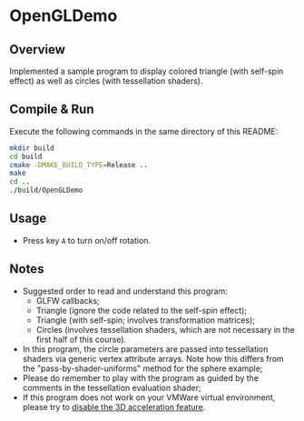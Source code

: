 # OpenGLDemo 

## Overview

Implemented a sample program to display colored triangle (with self-spin effect)
as well as circles (with tessellation shaders). 

## Compile & Run

Execute the following commands in the same directory of this README: 
```bash
mkdir build
cd build
cmake -DMAKE_BUILD_TYPE=Release ..
make 
cd ..
./build/OpenGLDemo
```

## Usage

- Press key `A` to turn on/off rotation. 

## Notes

- Suggested order to read and understand this program: 
  - GLFW callbacks;
  - Triangle (ignore the code related to the self-spin effect);
  - Triangle (with self-spin; involves transformation matrices);
  - Circles (involves tessellation shaders, which are not necessary in the first half of this course). 
- In this program, the circle parameters are passed into tessellation shaders via generic vertex attribute arrays. 
  Note how this differs from the "pass-by-shader-uniforms" method for the sphere example; 
- Please do remember to play with the program as guided by the comments in the tessellation evaluation shader;
- If this program does not work on your VMWare virtual environment, 
  please try to [disable the 3D acceleration feature](https://kb.vmware.com/s/article/59146). 
